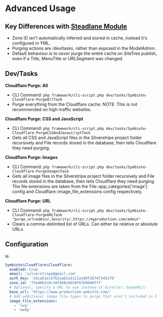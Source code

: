 # Advanced Usage

## Key Differences with [Steadlane Module](https://github.com/steadlane/silverstripe-cloudflare)

* Zone ID isn't automatically inferred and stored in cache, instead it's configured in YML.
* Purging actions are /dev/tasks, rather than exposed in the ModelAdmin.
* Default behaviour is to *never* purge the entire cache on SiteTree publish, even if a Title, MenuTitle or URLSegment was changed.

## Dev/Tasks

**Cloudflare Purge: All**
- CLI Command: `php framework/cli-script.php dev/tasks/Symbiote-Cloudflare-PurgeAllTask`
- Purge everything from the Cloudflare cache. NOTE: This is not recommended on high-traffic websites.

**Cloudflare Purge: CSS and JavaScript**
- CLI Command: `php framework/cli-script.php dev/tasks/Symbiote-Cloudflare-PurgeCSSAndJavascriptTask`
- Gets all CSS and JavaScript files in the Silverstripe project folder recursively and File records stored in the database, then tells Cloudflare they need purging.

**Cloudflare Purge: Images**
- CLI Command: `php framework/cli-script.php dev/tasks/Symbiote-Cloudflare-PurgeImagesTask`
- Gets all image files in the Silverstripe project folder recursively and File records stored in the database, then tells Cloudflare they need purging. The file extensions are taken from the File::app_categories['image'] config and Cloudflare::image_file_extensions config respectively.

**Cloudflare Purge: URL**
- CLI Command: `php framework/cli-script.php dev/tasks/Symbiote-Cloudflare-PurgeURLTask "purge_url=admin/,Security/,https://myproduction.com/admin"`
- Clears a comma-delimited list of URLs. Can either be relative or absolute URLs.

## Configuration

ie.
```yml
Symbiote\Cloudflare\Cloudflare:
  enabled: true
  email: 'silverstripe@gmail.com'
  auth_key: '24ca61e15fb2aa62a31212a90f2674f3451f8'
  zone_id: '73a40b2c0c10f468cb658f67b9d46fff'
  # Optional, specify a URL to use instead of Director::baseURL()
  base_url: 'https://www.production-website.com/'
  # Add additional image file types to purge that aren't included in File::app_categories['image']
  image_file_extensions:
    - 'svg'
    - 'webp'
```
